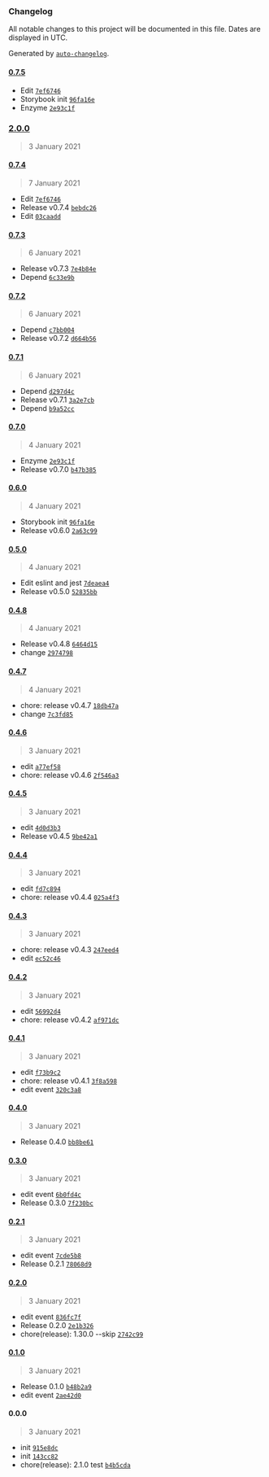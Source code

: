 ### Changelog

All notable changes to this project will be documented in this file. Dates are displayed in UTC.

Generated by [`auto-changelog`](https://github.com/CookPete/auto-changelog).

#### [0.7.5](https://github.com/undind/react-button/compare/2.0.0...0.7.5)

- Edit [`7ef6746`](https://github.com/undind/react-button/commit/7ef6746056089aef2192349233b2f81e80135d2e)
- Storybook init [`96fa16e`](https://github.com/undind/react-button/commit/96fa16eb5347e260e4d5b5f2e0173cb1358561c3)
- Enzyme [`2e93c1f`](https://github.com/undind/react-button/commit/2e93c1fbe0030bd2466537172988ee41bf079508)

### [2.0.0](https://github.com/undind/react-button/compare/0.7.4...2.0.0)

> 3 January 2021

#### [0.7.4](https://github.com/undind/react-button/compare/0.7.3...0.7.4)

> 7 January 2021

- Edit [`7ef6746`](https://github.com/undind/react-button/commit/7ef6746056089aef2192349233b2f81e80135d2e)
- Release v0.7.4 [`bebdc26`](https://github.com/undind/react-button/commit/bebdc2694d49d47cd7e9900c2e4c9103e1e7a277)
- Edit [`03caadd`](https://github.com/undind/react-button/commit/03caadd38a8c6b51da68cdb0a8e38629e18c569a)

#### [0.7.3](https://github.com/undind/react-button/compare/0.7.2...0.7.3)

> 6 January 2021

- Release v0.7.3 [`7e4b84e`](https://github.com/undind/react-button/commit/7e4b84ed360597cced4fc4ed9e1a0883779bd42e)
- Depend [`6c33e9b`](https://github.com/undind/react-button/commit/6c33e9b24ac317c0be331ec2e6a0cd91f2e8ae65)

#### [0.7.2](https://github.com/undind/react-button/compare/0.7.1...0.7.2)

> 6 January 2021

- Depend [`c7bb004`](https://github.com/undind/react-button/commit/c7bb0044c98ee8019ae92a9c84907c2a4abd2373)
- Release v0.7.2 [`d664b56`](https://github.com/undind/react-button/commit/d664b56f59a0fee8bb3c22f99c83175f8d8b64c9)

#### [0.7.1](https://github.com/undind/react-button/compare/0.7.0...0.7.1)

> 6 January 2021

- Depend [`d297d4c`](https://github.com/undind/react-button/commit/d297d4c48642d7e909fd4a0e521b2f4a5fa1bfb5)
- Release v0.7.1 [`3a2e7cb`](https://github.com/undind/react-button/commit/3a2e7cb993f24a8ce5220923f2854244748014cd)
- Depend [`b9a52cc`](https://github.com/undind/react-button/commit/b9a52cc7eea52946bedf2adcfad6ccef483b2235)

#### [0.7.0](https://github.com/undind/react-button/compare/0.6.0...0.7.0)

> 4 January 2021

- Enzyme [`2e93c1f`](https://github.com/undind/react-button/commit/2e93c1fbe0030bd2466537172988ee41bf079508)
- Release v0.7.0 [`b47b385`](https://github.com/undind/react-button/commit/b47b3850c741afde814fedbf06aba679a4823751)

#### [0.6.0](https://github.com/undind/react-button/compare/0.5.0...0.6.0)

> 4 January 2021

- Storybook init [`96fa16e`](https://github.com/undind/react-button/commit/96fa16eb5347e260e4d5b5f2e0173cb1358561c3)
- Release v0.6.0 [`2a63c99`](https://github.com/undind/react-button/commit/2a63c993ad6f4fc55843e697df8230162ef8cce9)

#### [0.5.0](https://github.com/undind/react-button/compare/0.4.8...0.5.0)

> 4 January 2021

- Edit eslint and jest [`7deaea4`](https://github.com/undind/react-button/commit/7deaea4519f3e7681e55d397836801effbd37e0b)
- Release v0.5.0 [`52835bb`](https://github.com/undind/react-button/commit/52835bb82262491eb78b69e4c4353ce9444bf77a)

#### [0.4.8](https://github.com/undind/react-button/compare/0.4.7...0.4.8)

> 4 January 2021

- Release v0.4.8 [`6464d15`](https://github.com/undind/react-button/commit/6464d15296c3cc3e718aaaaebe4761f2692f9dab)
- change [`2974798`](https://github.com/undind/react-button/commit/2974798de0793f29741782f8fda1cd765f673e49)

#### [0.4.7](https://github.com/undind/react-button/compare/0.4.6...0.4.7)

> 4 January 2021

- chore: release v0.4.7 [`18db47a`](https://github.com/undind/react-button/commit/18db47a19d0bd219c32059ef2ff562b361196024)
- change [`7c3fd85`](https://github.com/undind/react-button/commit/7c3fd85a860acde8e7f0c8df8c0864586268521e)

#### [0.4.6](https://github.com/undind/react-button/compare/0.4.5...0.4.6)

> 3 January 2021

- edit [`a77ef58`](https://github.com/undind/react-button/commit/a77ef58f66fe894d115d202202b8cd4f7792769a)
- chore: release v0.4.6 [`2f546a3`](https://github.com/undind/react-button/commit/2f546a33270884531f88b223c924b130878538bc)

#### [0.4.5](https://github.com/undind/react-button/compare/0.4.4...0.4.5)

> 3 January 2021

- edit [`4d0d3b3`](https://github.com/undind/react-button/commit/4d0d3b34c96a642ec589715ce6ca9cfab2ba27d5)
- Release v0.4.5 [`9be42a1`](https://github.com/undind/react-button/commit/9be42a19b08fa8f9f485bf2d4c39477fd31befd5)

#### [0.4.4](https://github.com/undind/react-button/compare/0.4.3...0.4.4)

> 3 January 2021

- edit [`fd7c894`](https://github.com/undind/react-button/commit/fd7c894e43e230abd8c2807db89e211a04db684c)
- chore: release v0.4.4 [`025a4f3`](https://github.com/undind/react-button/commit/025a4f36c32ca67bf89eff0f3d266665119a41c3)

#### [0.4.3](https://github.com/undind/react-button/compare/0.4.2...0.4.3)

> 3 January 2021

- chore: release v0.4.3 [`247eed4`](https://github.com/undind/react-button/commit/247eed4d3b3bd5834b1ccef014138ef6174377d9)
- edit [`ec52c46`](https://github.com/undind/react-button/commit/ec52c46217573c91c3f8555054aabc7ce33ceee1)

#### [0.4.2](https://github.com/undind/react-button/compare/0.4.1...0.4.2)

> 3 January 2021

- edit [`56992d4`](https://github.com/undind/react-button/commit/56992d4141725e9262f7d2e6882d5375b060662d)
- chore: release v0.4.2 [`af971dc`](https://github.com/undind/react-button/commit/af971dce45667e22c678443f855f66f18e8b532d)

#### [0.4.1](https://github.com/undind/react-button/compare/0.4.0...0.4.1)

> 3 January 2021

- edit [`f73b9c2`](https://github.com/undind/react-button/commit/f73b9c29d78fd21862066b464cb99ea39ce9546e)
- chore: release v0.4.1 [`3f8a598`](https://github.com/undind/react-button/commit/3f8a5980c8164be8234c7d4aae6ca41a1325ca4c)
- edit event [`320c3a8`](https://github.com/undind/react-button/commit/320c3a81d2ec72145ea21604c3ddeb6d45bf32d1)

#### [0.4.0](https://github.com/undind/react-button/compare/0.3.0...0.4.0)

> 3 January 2021

- Release 0.4.0 [`bb8be61`](https://github.com/undind/react-button/commit/bb8be6181d7269f1391bfdfb9a8269634d8908ac)

#### [0.3.0](https://github.com/undind/react-button/compare/0.2.1...0.3.0)

> 3 January 2021

- edit event [`6b0fd4c`](https://github.com/undind/react-button/commit/6b0fd4cf570bb15454e0c23723c7ff738c3d32b8)
- Release 0.3.0 [`7f230bc`](https://github.com/undind/react-button/commit/7f230bc637425d327594319595f28456b47e3e67)

#### [0.2.1](https://github.com/undind/react-button/compare/0.2.0...0.2.1)

> 3 January 2021

- edit event [`7cde5b8`](https://github.com/undind/react-button/commit/7cde5b8eba3067beffea6a5f538917388149ca5e)
- Release 0.2.1 [`78068d9`](https://github.com/undind/react-button/commit/78068d90ad56f924c35e1b526c6271a9dc2042bf)

#### [0.2.0](https://github.com/undind/react-button/compare/0.1.0...0.2.0)

> 3 January 2021

- edit event [`836fc7f`](https://github.com/undind/react-button/commit/836fc7f7b9c48132c0c0af280a4c8f1b067275c2)
- Release 0.2.0 [`2e1b326`](https://github.com/undind/react-button/commit/2e1b3264abd58a7dfd843bba91a67ee77abb14d5)
- chore(release): 1.30.0 --skip [`2742c99`](https://github.com/undind/react-button/commit/2742c99d093dd014e6e5df9ab501c557e9536f1a)

#### [0.1.0](https://github.com/undind/react-button/compare/0.0.0...0.1.0)

> 3 January 2021

- Release 0.1.0 [`b48b2a9`](https://github.com/undind/react-button/commit/b48b2a91a1abbb7a923cde31c4ca7d0f51c8f0a7)
- edit event [`2ae42d0`](https://github.com/undind/react-button/commit/2ae42d0f9835f7f4821a0a7f4f08f6e50134e6e2)

#### 0.0.0

> 3 January 2021

- init [`915e8dc`](https://github.com/undind/react-button/commit/915e8dc7d3ace0833066ea470dcc8078652964bc)
- init [`143cc82`](https://github.com/undind/react-button/commit/143cc829fa702c1014480adb79fd6788bedfb64b)
- chore(release): 2.1.0 test [`b4b5cda`](https://github.com/undind/react-button/commit/b4b5cda2498f881dd6151d5ca7c7c20e17779e9a)
